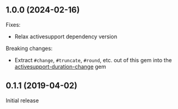 ## 1.0.0 (2024-02-16)

Fixes:

- Relax activesupport dependency version

Breaking changes:

- Extract `#change`, `#truncate`, `#round`, etc. out of this gem into the [activesupport-duration-change](https://github.com/TylerRick/activesupport-duration-change) gem

## 0.1.1 (2019-04-02)

Initial release


